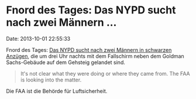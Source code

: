 Fnord des Tages: Das NYPD sucht nach zwei Männern \...
======================================================

Date: 2013-10-01 22:55:33

Fnord des Tages: [Das NYPD sucht nach zwei Männern in schwarzen
Anzügen](http://www.nbcnewyork.com/news/local/Parachuters-Lower-Manhattan-Goldman-Sachs-225820331.html),
die um drei Uhr nachts mit dem Fallschirm neben dem Goldman
Sachs-Gebäude auf dem Gehsteig gelandet sind.

> It\'s not clear what they were doing or where they came from. The FAA
> is looking into the matter.

Die FAA ist die Behörde für Luftsicherheit.
